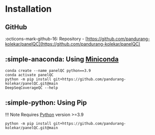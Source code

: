 # Installation

## GitHub

:octicons-mark-github-16: Repository - [https://github.com/pandurang-kolekar/panelQC](https://github.com/pandurang-kolekar/panelQC)

## :simple-anaconda: Using [Miniconda](https://docs.conda.io/en/latest/miniconda.html)


```
conda create --name panelQC python==3.9
conda activate panelQC
python -m pip install git+https://github.com/pandurang-kolekar/panelQC.git@main
DeepSeqCoverageQC --help
```

## :simple-python: Using Pip
!!! Note
    Requires [Python](https://www.python.org/) version >=3.9
    
```
python -m pip install git+https://github.com/pandurang-kolekar/panelQC.git@main
```

